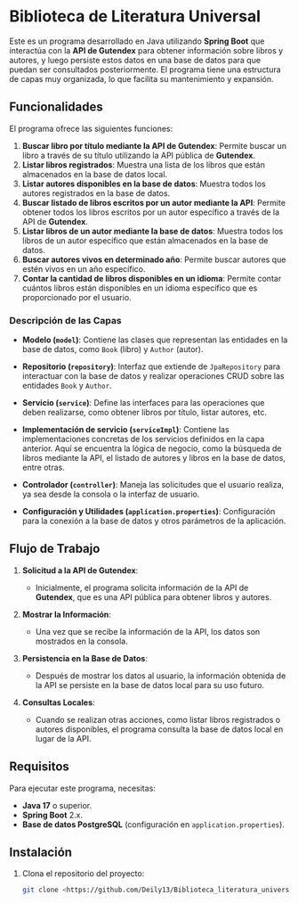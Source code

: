 # Biblioteca de Literatura Universal

Este es un programa desarrollado en Java utilizando **Spring Boot** que interactúa con la **API de Gutendex** para 
obtener información sobre libros y autores, y luego persiste estos datos en una base de datos para que puedan ser
consultados posteriormente. El programa tiene una estructura de capas muy organizada, lo que facilita su 
mantenimiento y expansión.

## Funcionalidades

El programa ofrece las siguientes funciones:

1. **Buscar libro por título mediante la API de Gutendex**: Permite buscar un libro a través de su título utilizando la API pública de **Gutendex**.
2. **Listar libros registrados**: Muestra una lista de los libros que están almacenados en la base de datos local.
3. **Listar autores disponibles en la base de datos**: Muestra todos los autores registrados en la base de datos.
4. **Buscar listado de libros escritos por un autor mediante la API**: Permite obtener todos los libros escritos por un autor específico a través de la API de **Gutendex**.
5. **Listar libros de un autor mediante la base de datos**: Muestra todos los libros de un autor específico que están almacenados en la base de datos.
6. **Buscar autores vivos en determinado año**: Permite buscar autores que estén vivos en un año específico.
7. **Contar la cantidad de libros disponibles en un idioma**: Permite contar cuántos libros están disponibles en un idioma específico que es proporcionado por el usuario.

### Descripción de las Capas

- **Modelo (`model`)**: Contiene las clases que representan las entidades en la base de datos, como `Book` (libro) y `Author` (autor).

- **Repositorio (`repository`)**: Interfaz que extiende de `JpaRepository` para interactuar con la base de datos y realizar operaciones CRUD sobre las entidades `Book` y `Author`.

- **Servicio (`service`)**: Define las interfaces para las operaciones que deben realizarse, como obtener libros por título, listar autores, etc.

- **Implementación de servicio (`serviceImpl`)**: Contiene las implementaciones concretas de los servicios definidos en la capa anterior. Aquí se encuentra la lógica de negocio, como la búsqueda de libros mediante la API, el listado de autores y libros en la base de datos, entre otras.

- **Controlador (`controller`)**: Maneja las solicitudes que el usuario realiza, ya sea desde la consola o la interfaz de usuario.

- **Configuración y Utilidades (`application.properties`)**: Configuración para la conexión a la base de datos y otros parámetros de la aplicación.

## Flujo de Trabajo

1. **Solicitud a la API de Gutendex**:
    - Inicialmente, el programa solicita información de la API de **Gutendex**, que es una API pública para obtener libros y autores.

2. **Mostrar la Información**:
    - Una vez que se recibe la información de la API, los datos son mostrados en la consola.

3. **Persistencia en la Base de Datos**:
    - Después de mostrar los datos al usuario, la información obtenida de la API se persiste en la base de datos local para su uso futuro.

4. **Consultas Locales**:
    - Cuando se realizan otras acciones, como listar libros registrados o autores disponibles, el programa consulta la base de datos local en lugar de la API.

## Requisitos

Para ejecutar este programa, necesitas:

- **Java 17** o superior.
- **Spring Boot** 2.x.
- **Base de datos PostgreSQL** (configuración en `application.properties`).

## Instalación

1. Clona el repositorio del proyecto:
   ```bash
   git clone <https://github.com/Deily13/Biblioteca_literatura_universal.git>
